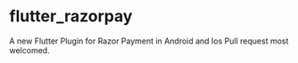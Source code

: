 # flutter_razorpay

 A new Flutter Plugin for Razor Payment in Android and Ios
 Pull request most welcomed.
